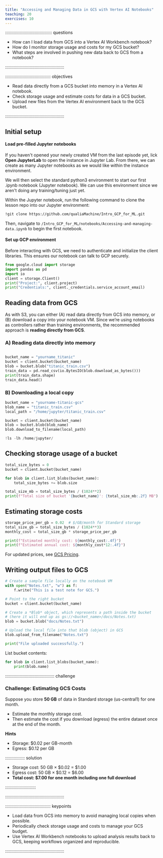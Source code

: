 ```yaml
---
title: "Accessing and Managing Data in GCS with Vertex AI Notebooks"
teaching: 20
exercises: 10
---
```


:::::::::::::::::::::::::::::::::::::: questions 

- How can I load data from GCS into a Vertex AI Workbench notebook?  
- How do I monitor storage usage and costs for my GCS bucket?  
- What steps are involved in pushing new data back to GCS from a notebook?  

::::::::::::::::::::::::::::::::::::::::::::::::

::::::::::::::::::::::::::::::::::::: objectives

- Read data directly from a GCS bucket into memory in a Vertex AI notebook.  
- Check storage usage and estimate costs for data in a GCS bucket.  
- Upload new files from the Vertex AI environment back to the GCS bucket.  

::::::::::::::::::::::::::::::::::::::::::::::::

## Initial setup 

#### Load pre-filled Jupyter notebooks 
If you haven't opened your newly created VM from the last episode yet, lick **Open JupyterLab** to open the instance in Jupyter Lab. From there, we can create as many Jupyter notebooks as we would like within the instance environment. 

We will then select the standard python3 environment to start our first .ipynb notebook (Jupyter notebook). We can use this environment since we aren't doing any training/tuning just yet.

Within the Jupyter notebook, run the following command to clone the lesson repo into our Jupyter environment:

```sh
!git clone https://github.com/qualiaMachine/Intro_GCP_for_ML.git
```

Then, navigate to `/Intro_GCP_for_ML/notebooks/Accessing-and-managing-data.ipynb` to begin the first notebook.

#### Set up GCP environment
Before interacting with GCS, we need to authenticate and initialize the client libraries. This ensures our notebook can talk to GCP securely.

```python
from google.cloud import storage
import pandas as pd
import io
client = storage.Client()
print("Project:", client.project)
print("Credentials:", client._credentials.service_account_email)

```


## Reading data from GCS

As with S3, you can either (A) read data directly from GCS into memory, or (B) download a copy into your notebook VM. Since we’re using notebooks as controllers rather than training environments, the recommended approach is **reading directly from GCS**.

### A) Reading data directly into memory  

```python

bucket_name = "yourname_titanic"
bucket = client.bucket(bucket_name)
blob = bucket.blob("titanic_train.csv")
train_data = pd.read_csv(io.BytesIO(blob.download_as_bytes()))
print(train_data.shape)
train_data.head()

```

### B) Downloading a local copy  

```python
bucket_name = "yourname-titanic-gcs"
blob_name = "titanic_train.csv"
local_path = "/home/jupyter/titanic_train.csv"

bucket = client.bucket(bucket_name)
blob = bucket.blob(blob_name)
blob.download_to_filename(local_path)

!ls -lh /home/jupyter/
```

## Checking storage usage of a bucket

```python
total_size_bytes = 0
bucket = client.bucket(bucket_name)

for blob in client.list_blobs(bucket_name):
    total_size_bytes += blob.size

total_size_mb = total_size_bytes / (1024**2)
print(f"Total size of bucket '{bucket_name}': {total_size_mb:.2f} MB")
```

## Estimating storage costs

```python
storage_price_per_gb = 0.02  # $/GB/month for Standard storage
total_size_gb = total_size_bytes / (1024**3)
monthly_cost = total_size_gb * storage_price_per_gb

print(f"Estimated monthly cost: ${monthly_cost:.4f}")
print(f"Estimated annual cost: ${monthly_cost*12:.4f}")
```

For updated prices, see [GCS Pricing](https://cloud.google.com/storage/pricing).

## Writing output files to GCS

```python
# Create a sample file locally on the notebook VM
with open("Notes.txt", "w") as f:
    f.write("This is a test note for GCS.")

# Point to the right bucket
bucket = client.bucket(bucket_name)

# Create a *Blob* object, which represents a path inside the bucket
# (here it will end up as gs://<bucket_name>/docs/Notes.txt)
blob = bucket.blob("docs/Notes.txt")

# Upload the local file into that blob (object) in GCS
blob.upload_from_filename("Notes.txt")

print("File uploaded successfully.")

```

List bucket contents:

```python
for blob in client.list_blobs(bucket_name):
    print(blob.name)
```

:::::::::::::::::::::::::::::::::::::::: challenge

### Challenge: Estimating GCS Costs

Suppose you store **50 GB** of data in Standard storage (us-central1) for one month.  
- Estimate the monthly storage cost.  
- Then estimate the cost if you download (egress) the entire dataset once at the end of the month.  

**Hints**  
- Storage: $0.02 per GB-month  
- Egress: $0.12 per GB  

:::::::::::::::: solution

- Storage cost: 50 GB × $0.02 = $1.00  
- Egress cost: 50 GB × $0.12 = $6.00  
- **Total cost: $7.00 for one month including one full download**  

:::::::::::::::::::::::::

::::::::::::::::::::::::::::::::::::::::::::::::

::::::::::::::::::::::::::::::::::::: keypoints 

- Load data from GCS into memory to avoid managing local copies when possible.  
- Periodically check storage usage and costs to manage your GCS budget.  
- Use Vertex AI Workbench notebooks to upload analysis results back to GCS, keeping workflows organized and reproducible.  

::::::::::::::::::::::::::::::::::::::::::::::::
